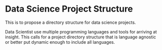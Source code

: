 # Data Science Project Structure

This is to propose a directory structure for data science projects.

Data Scientist use multiple programming languages and tools for arriving at insight. This calls for a project directory structure that is language agnostic or better put dynamic enough to include all languages.
